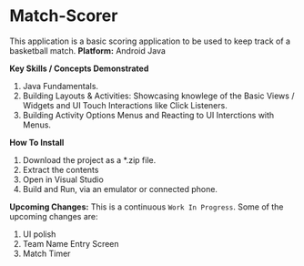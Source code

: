 # Match-Scorer
This application is a basic scoring application to be used to keep track of a basketball match. 
**Platform:** Android Java

**Key Skills / Concepts Demonstrated**
1. Java Fundamentals.
2. Building Layouts & Activities: Showcasing knowlege of the Basic Views / Widgets and UI Touch Interactions like Click Listeners.
3. Building Activity Options Menus and Reacting to UI Interctions with Menus.

**How To Install**
1. Download the project as a *.zip file.
2. Extract the contents
3. Open in Visual Studio
4. Build and Run, via an emulator or connected phone.

**Upcoming Changes:** This is a continuous `Work In Progress`. Some of the upcoming changes are:
1. UI polish
2. Team Name Entry Screen
3. Match Timer
